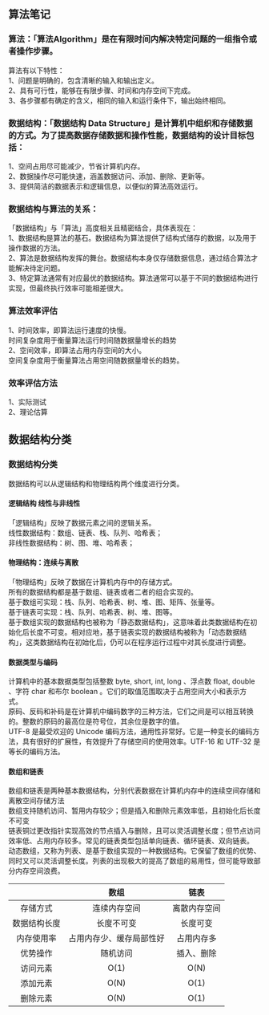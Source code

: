 ## 算法笔记
### 算法：「算法Algorithm」是在有限时间内解决特定问题的一组指令或者操作步骤。<br/>
算法有以下特性：<br/>
1、问题是明确的，包含清晰的输入和输出定义。<br/>
2、具有可行性，能够在有限步骤、时间和内存空间下完成。<br/>
3、各步骤都有确定的含义，相同的输入和运行条件下，输出始终相同。<br/>

### 数据结构：「数据结构 Data Structure」是计算机中组织和存储数据的方式。为了提高数据存储数据和操作性能，数据结构的设计目标包括：<br/>
1、空间占用尽可能减少，节省计算机内存。<br/>
2、数据操作尽可能快速，涵盖数据访问、添加、删除、更新等。<br/>
3、提供简洁的数据表示和逻辑信息，以便似的算法高效运行。<br/>

### 数据结构与算法的关系：<br/>
「数据结构」与「算法」高度相关且精密结合，具体表现在：<br/>
1、数据结构是算法的基石。数据结构为算法提供了结构式储存的数据，以及用于操作数据的方法。<br/>
2、算法是数据结构发挥的舞台。数据结构本身仅存储数据信息，通过结合算法才能解决待定问题。<br/>
3、特定算法通常有对应最优的数据结构。算法通常可以基于不同的数据结构进行实现，但最终执行效率可能相差很大。<br/>

### 算法效率评估
1、时间效率，即算法运行速度的快慢。<br/>
     时间复杂度用于衡量算法运行时间随数据量增长的趋势  <br/>
2、空间效率，即算法占用内存空间的大小。<br/>
     空间复杂度用于衡量算法占用空间随数据量增长的趋势。<br/>
### 效率评估方法
1、实际测试 <br/>
2、理论估算 <br/>
## 数据结构分类
### 数据结构分类
数据结构可以从逻辑结构和物理结构两个维度进行分类。<br/>
#### 逻辑结构 线性与非线性
「逻辑结构」反映了数据元素之间的逻辑关系。<br/>
 线性数据结构：数组、链表、栈、队列、哈希表；<br/>
 非线性数据结构：树、图、堆、哈希表；<br/>
#### 物理结构：连续与离散
「物理结构」反映了数据在计算机内存中的存储方式。<br/>
 所有的数据结构都是基于数组、链表或者二者的组合实现的。<br/>
 基于数组可实现：栈、队列、哈希表、树、堆、图、矩阵、张量等。 <br/>
 基于链表可实现：栈、队列、哈希表、树、堆、图等。<br/>
基于数组实现的数据结构也被称为「静态数据结构」，这意味着此类数据结构在初始化后长度不可变。相对应地，基于链表实现的数据结构被称为「动态数据结构」，这类数据结构在初始化后，仍可以在程序运行过程中对其长度进行调整。<br/>
#### 数据类型与编码
计算机中的基本数据类型包括整数 byte, short, int, long 、浮点数 float, double 、字符 char 和布尔 boolean 。它们的取值范围取决于占用空间大小和表示方式。<br/>
原码、反码和补码是在计算机中编码数字的三种方法，它们之间是可以相互转换的。整数的原码的最高位是符号位，其余位是数字的值。<br/>
UTF-8 是最受欢迎的 Unicode 编码方法，通用性非常好。它是一种变长的编码方法，具有很好的扩展性，有效提升了存储空间的使用效率。UTF-16 和 UTF-32 是等长的编码方法。<br/>

#### 数组和链表
数组和链表是两种基本数据结构，分别代表数据在计算机内存中的连续空间存储和离散空间存储方法<br/>
数组支持随机访问、暂用内存较少；但是插入和删除元素效率低，且初始化后长度不可变<br/>
链表铜过更改指针实现高效的节点插入与删除，且可以灵活调整长度；但节点访问效率低、占用内存较多。常见的链表类型包括单向链表、循环链表、双向链表。
动态数组，又称为列表、是基于数组实现的一种数据结构。它保留了数组的优势、同时又可以灵活调整长度。列表的出现极大的提高了数组的易用性，但可能导致部分内存空间浪费。

|    | 数组 | 链表   |
|:--------:|:--------:| :-------------:|
| 存储方式|连续内存空间|离散内存空间 |
| 数据结构长度 | 长度不可变 |长度可变 |
| 内存使用率	| 占用内存少、缓存局部性好 |占用内存多 |
| 优势操作 | 随机访问 |插入、删除 |
| 访问元素 | O(1) |O(N)  |
| 添加元素 | O(N)  |O(1)  |
| 删除元素 | O(N)  |O(1)  |

